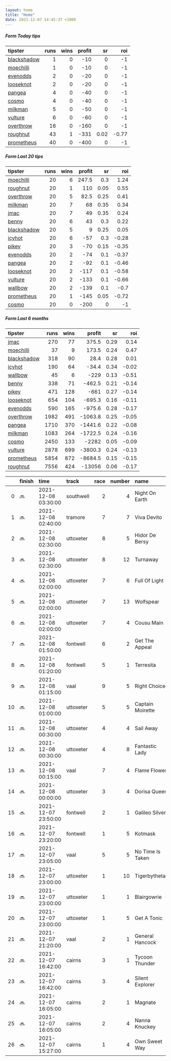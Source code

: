 ```yaml
---   
layout: home  
title: "Home"   
date: 2021-12-07 14:45:37 +1000  
---   
```



##### Form Today tips   

| tipster                                                         |   runs |   wins |   profit |   sr |   roi |
|:----------------------------------------------------------------|-------:|-------:|---------:|-----:|------:|
| [blackshadow](https://mrwayneo.github.io/tips/blackshadow.html) |      1 |      0 |      -10 | 0    | -1    |
| [moechilli](https://mrwayneo.github.io/tips/moechilli.html)     |      1 |      0 |      -10 | 0    | -1    |
| [evenodds](https://mrwayneo.github.io/tips/evenodds.html)       |      2 |      0 |      -20 | 0    | -1    |
| [looseknot](https://mrwayneo.github.io/tips/looseknot.html)     |      2 |      0 |      -20 | 0    | -1    |
| [pangea](https://mrwayneo.github.io/tips/pangea.html)           |      4 |      0 |      -40 | 0    | -1    |
| [cosmo](https://mrwayneo.github.io/tips/cosmo.html)             |      4 |      0 |      -40 | 0    | -1    |
| [milkman](https://mrwayneo.github.io/tips/milkman.html)         |      5 |      0 |      -50 | 0    | -1    |
| [vulture](https://mrwayneo.github.io/tips/vulture.html)         |      6 |      0 |      -60 | 0    | -1    |
| [overthrow](https://mrwayneo.github.io/tips/overthrow.html)     |     16 |      0 |     -160 | 0    | -1    |
| [roughnut](https://mrwayneo.github.io/tips/roughnut.html)       |     43 |      1 |     -331 | 0.02 | -0.77 |
| [prometheus](https://mrwayneo.github.io/tips/prometheus.html)   |     40 |      0 |     -400 | 0    | -1    |

##### Form Last 20 tips   

| tipster                                                         |   runs |   wins |   profit |   sr |   roi |
|:----------------------------------------------------------------|-------:|-------:|---------:|-----:|------:|
| [moechilli](https://mrwayneo.github.io/tips/moechilli.html)     |     20 |      6 |    247.5 | 0.3  |  1.24 |
| [roughnut](https://mrwayneo.github.io/tips/roughnut.html)       |     20 |      1 |    110   | 0.05 |  0.55 |
| [overthrow](https://mrwayneo.github.io/tips/overthrow.html)     |     20 |      5 |     82.5 | 0.25 |  0.41 |
| [milkman](https://mrwayneo.github.io/tips/milkman.html)         |     20 |      7 |     68   | 0.35 |  0.34 |
| [jmac](https://mrwayneo.github.io/tips/jmac.html)               |     20 |      7 |     49   | 0.35 |  0.24 |
| [benny](https://mrwayneo.github.io/tips/benny.html)             |     20 |      6 |     43   | 0.3  |  0.22 |
| [blackshadow](https://mrwayneo.github.io/tips/blackshadow.html) |     20 |      5 |      9   | 0.25 |  0.05 |
| [icyhot](https://mrwayneo.github.io/tips/icyhot.html)           |     20 |      6 |    -57   | 0.3  | -0.28 |
| [pikey](https://mrwayneo.github.io/tips/pikey.html)             |     20 |      3 |    -70   | 0.15 | -0.35 |
| [evenodds](https://mrwayneo.github.io/tips/evenodds.html)       |     20 |      2 |    -74   | 0.1  | -0.37 |
| [pangea](https://mrwayneo.github.io/tips/pangea.html)           |     20 |      2 |    -92   | 0.1  | -0.46 |
| [looseknot](https://mrwayneo.github.io/tips/looseknot.html)     |     20 |      2 |   -117   | 0.1  | -0.58 |
| [vulture](https://mrwayneo.github.io/tips/vulture.html)         |     20 |      2 |   -133   | 0.1  | -0.66 |
| [wallbow](https://mrwayneo.github.io/tips/wallbow.html)         |     20 |      2 |   -139   | 0.1  | -0.7  |
| [prometheus](https://mrwayneo.github.io/tips/prometheus.html)   |     20 |      1 |   -145   | 0.05 | -0.72 |
| [cosmo](https://mrwayneo.github.io/tips/cosmo.html)             |     20 |      0 |   -200   | 0    | -1    |

##### Form Last 6 months   

| tipster                                                         |   runs |   wins |   profit |   sr |   roi |
|:----------------------------------------------------------------|-------:|-------:|---------:|-----:|------:|
| [jmac](https://mrwayneo.github.io/tips/jmac.html)               |    270 |     77 |    375.5 | 0.29 |  0.14 |
| [moechilli](https://mrwayneo.github.io/tips/moechilli.html)     |     37 |      9 |    173.5 | 0.24 |  0.47 |
| [blackshadow](https://mrwayneo.github.io/tips/blackshadow.html) |    318 |     90 |     28.4 | 0.28 |  0.01 |
| [icyhot](https://mrwayneo.github.io/tips/icyhot.html)           |    190 |     64 |    -34.4 | 0.34 | -0.02 |
| [wallbow](https://mrwayneo.github.io/tips/wallbow.html)         |     45 |      6 |   -229   | 0.13 | -0.51 |
| [benny](https://mrwayneo.github.io/tips/benny.html)             |    338 |     71 |   -462.5 | 0.21 | -0.14 |
| [pikey](https://mrwayneo.github.io/tips/pikey.html)             |    471 |    128 |   -661   | 0.27 | -0.14 |
| [looseknot](https://mrwayneo.github.io/tips/looseknot.html)     |    654 |    104 |   -695.3 | 0.16 | -0.11 |
| [evenodds](https://mrwayneo.github.io/tips/evenodds.html)       |    590 |    165 |   -975.6 | 0.28 | -0.17 |
| [overthrow](https://mrwayneo.github.io/tips/overthrow.html)     |   1982 |    491 |  -1063.8 | 0.25 | -0.05 |
| [pangea](https://mrwayneo.github.io/tips/pangea.html)           |   1710 |    370 |  -1441.6 | 0.22 | -0.08 |
| [milkman](https://mrwayneo.github.io/tips/milkman.html)         |   1083 |    264 |  -1722.5 | 0.24 | -0.16 |
| [cosmo](https://mrwayneo.github.io/tips/cosmo.html)             |   2450 |    133 |  -2282   | 0.05 | -0.09 |
| [vulture](https://mrwayneo.github.io/tips/vulture.html)         |   2878 |    699 |  -3800.3 | 0.24 | -0.13 |
| [prometheus](https://mrwayneo.github.io/tips/prometheus.html)   |   5854 |    872 |  -8684.5 | 0.15 | -0.15 |
| [roughnut](https://mrwayneo.github.io/tips/roughnut.html)       |   7556 |    424 | -13056   | 0.06 | -0.17 |

|    | finish   | time                | track     |   race |   number | name             |   odds | tipster              |
|---:|:---------|:--------------------|:----------|-------:|---------:|:-----------------|-------:|:---------------------|
|  0 | :soon:   | 2021-12-08 03:30:00 | southwell |      2 |        4 | Night On Earth   |   4.8  | vulture              |
|  1 | :soon:   | 2021-12-08 02:40:00 | tramore   |      7 |        7 | Viva Devito      |   2    | overthrow            |
|  2 | :soon:   | 2021-12-08 02:30:00 | uttoxeter |      8 |        5 | Hidor De Bersy   |   2.1  | milkman              |
|  3 | :soon:   | 2021-12-08 02:30:00 | uttoxeter |      8 |       12 | Turnaway         |  19    | overthrow            |
|  4 | :soon:   | 2021-12-08 02:00:00 | uttoxeter |      7 |        6 | Full Of Light    |   3.6  | pangea,overthrow     |
|  5 | :soon:   | 2021-12-08 02:00:00 | uttoxeter |      7 |       13 | Wolfspear        |   4    | overthrow,milkman    |
|  6 | :soon:   | 2021-12-08 02:00:00 | uttoxeter |      7 |        4 | Cousu Main       |   2.4  | overthrow            |
|  7 | :soon:   | 2021-12-08 01:50:00 | fontwell  |      6 |        2 | Get The Appeal   |   4.5  | overthrow            |
|  8 | :soon:   | 2021-12-08 01:20:00 | fontwell  |      5 |        1 | Terresita        |  11    | milkman              |
|  9 | :soon:   | 2021-12-08 01:15:00 | vaal      |      9 |        5 | Right Choice     |   0    | vulture              |
| 10 | :soon:   | 2021-12-08 01:00:00 | uttoxeter |      5 |        5 | Captain Moirette |  15    | overthrow            |
| 11 | :soon:   | 2021-12-08 00:30:00 | uttoxeter |      4 |        4 | Sail Away        |   5    | overthrow            |
| 12 | :soon:   | 2021-12-08 00:30:00 | uttoxeter |      4 |        8 | Fantastic Lady   |  26    | overthrow            |
| 13 | :soon:   | 2021-12-08 00:15:00 | vaal      |      7 |        4 | Flame Flower     |   0    | milkman              |
| 14 | :soon:   | 2021-12-08 00:00:00 | uttoxeter |      3 |        4 | Dorisa Queen     |   3    | overthrow            |
| 15 | :soon:   | 2021-12-07 23:50:00 | fontwell  |      2 |        1 | Galileo Silver   |   2.8  | overthrow            |
| 16 | :soon:   | 2021-12-07 23:20:00 | fontwell  |      1 |        5 | Kotmask          |   7.5  | looseknot            |
| 17 | :soon:   | 2021-12-07 23:05:00 | vaal      |      5 |        5 | No Time Is Taken |   0    | vulture,milkman      |
| 18 | :soon:   | 2021-12-07 23:00:00 | uttoxeter |      1 |       10 | Tigerbythetail   |   3.6  | overthrow            |
| 19 | :soon:   | 2021-12-07 23:00:00 | uttoxeter |      1 |        1 | Blairgowrie      |   3.8  | overthrow            |
| 20 | :soon:   | 2021-12-07 23:00:00 | uttoxeter |      1 |        5 | Get A Tonic      |   2.8  | overthrow            |
| 21 | :soon:   | 2021-12-07 21:20:00 | vaal      |      2 |        1 | General Hancock  |   0    | vulture              |
| 22 | :soon:   | 2021-12-07 16:42:00 | cairns    |      3 |        1 | Tycoon Thunder   |   4    | looseknot            |
| 23 | :soon:   | 2021-12-07 16:42:00 | cairns    |      3 |        4 | Silent Explorer  |   4.5  | evenodds,blackshadow |
| 24 | :soon:   | 2021-12-07 16:05:00 | cairns    |      2 |        1 | Magnate          |   2.4  | moechilli            |
| 25 | :soon:   | 2021-12-07 16:05:00 | cairns    |      2 |        4 | Nanna Knuckey    |   1.65 | evenodds,overthrow   |
| 26 | :soon:   | 2021-12-07 15:27:00 | cairns    |      1 |        4 | Own Sweet Way    |   4.75 | pangea               |